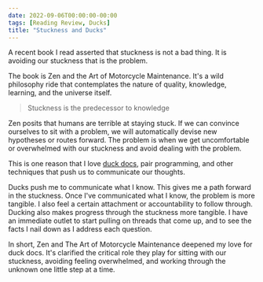 ```yaml
---
date: 2022-09-06T00:00:00-00:00
tags: [Reading Review, Ducks]
title: "Stuckness and Ducks"
---
```


A recent book I read asserted that stuckness is not a bad thing. It is avoiding our stuckness that is the problem.
<!--more-->

The book is Zen and the Art of Motorcycle Maintenance. It's a wild philosophy ride that contemplates the nature of quality, knowledge, learning, and the universe itself.

> Stuckness is the predecessor to knowledge

Zen posits that humans are terrible at staying stuck. If we can convince ourselves to sit with a problem, we will automatically devise new hypotheses or routes forward.
The problem is when we get uncomfortable or overwhelmed with our stuckness and avoid dealing with the problem.

This is one reason that I love [duck docs](../posts/Whats-Your-Duck-V2/2022-06-16-0-Intro.md), pair programming, and other techniques that push us to communicate our thoughts.

Ducks push me to communicate what I know. This gives me a path forward in the stuckness. Once I've communicated what I know, the problem is more tangible. I also feel a certain attachment or accountability to follow through. Ducking also makes progress through the stuckness more tangible. I have an immediate outlet to start pulling on threads that come up, and to see the facts I nail down as I address each question.

In short, Zen and The Art of Motorcycle Maintenance deepened my love for duck docs. It's clarified the critical role they play for sitting with our stuckness, avoiding feeling overwhelmed, and working through the unknown one little step at a time.
